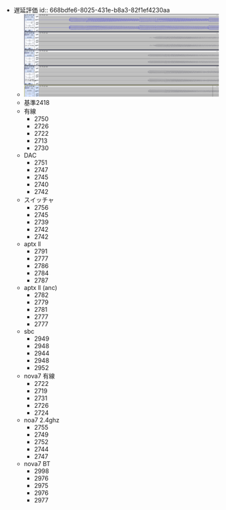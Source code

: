 - 遅延評価
  id:: 668bdfe6-8025-431e-b8a3-82f1ef4230aa
	- ![image.png](../assets/image_1720444844237_0.png)
	- 基準2418
	- 有線
		- 2750
		- 2726
		- 2722
		- 2713
		- 2730
	- DAC
		- 2751
		- 2747
		- 2745
		- 2740
		- 2742
	- スイッチャ
		- 2756
		- 2745
		- 2739
		- 2742
		- 2742
	- aptx ll
		- 2791
		- 2777
		- 2786
		- 2784
		- 2787
	- aptx ll (anc)
		- 2782
		- 2779
		- 2781
		- 2777
		- 2777
	- sbc
		- 2949
		- 2948
		- 2944
		- 2948
		- 2952
	- nova7 有線
		- 2722
		- 2719
		- 2731
		- 2726
		- 2724
	- noa7 2.4ghz
		- 2755
		- 2749
		- 2752
		- 2744
		- 2747
	- nova7 BT
		- 2998
		- 2976
		- 2975
		- 2976
		- 2977